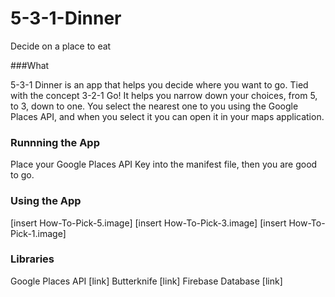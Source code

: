 # 5-3-1-Dinner
Decide on a place to eat

###What

5-3-1 Dinner is an app that helps you decide where you want to go.  Tied with the concept 3-2-1 Go! 
It helps you narrow down your choices, from 5, to 3, down to one.  You select the nearest one to you using the
Google Places API, and when you select it you can open it in your maps application.

### Runnning the App

Place your Google Places API Key into the manifest file, then you are good to go.

### Using the App

[insert How-To-Pick-5.image]
[insert How-To-Pick-3.image]
[insert How-To-Pick-1.image]

### Libraries

Google Places API [link]
Butterknife [link]
Firebase Database [link]

